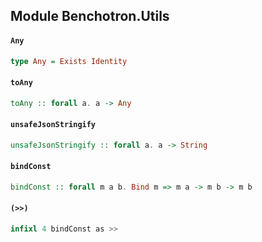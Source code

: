 ## Module Benchotron.Utils

#### `Any`

``` purescript
type Any = Exists Identity
```

#### `toAny`

``` purescript
toAny :: forall a. a -> Any
```

#### `unsafeJsonStringify`

``` purescript
unsafeJsonStringify :: forall a. a -> String
```

#### `bindConst`

``` purescript
bindConst :: forall m a b. Bind m => m a -> m b -> m b
```

#### `(>>)`

``` purescript
infixl 4 bindConst as >>
```


